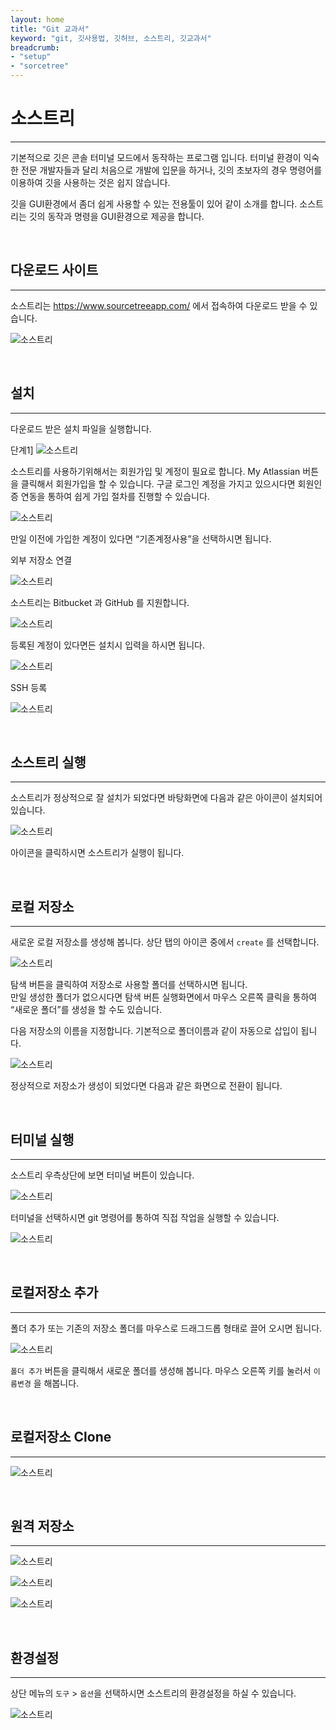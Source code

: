 ```yaml
---
layout: home
title: "Git 교과서"
keyword: "git, 깃사용법, 깃허브, 소스트리, 깃교과서"
breadcrumb:
- "setup"
- "sorcetree"
---
```


# 소스트리
---
기본적으로 깃은 콘솔 터미널 모드에서 동작하는 프로그램 입니다. 터미널 환경이 익숙한 전문 개발자들과 달리 처음으로 개발에 입문을 하거나, 깃의 초보자의 경우 명령어를 이용하여 깃을 사용하는 것은 쉽지 않습니다.

깃을 GUI환경에서 좀더 쉽게 사용할 수 있는 전용툴이 있어 같이 소개를 합니다.
소스트리는 깃의 동작과 명령을 GUI환경으로 제공을 합니다.  

<br>

## 다운로드 사이트
---
소스트리는 https://www.sourcetreeapp.com/ 에서 접속하여 다운로드 받을 수 있습니다.
 
![소스트리](./img/tree_01.png)

<br>

## 설치
---
다운로드 받은 설치 파일을 실행합니다.

단계1]
![소스트리](./img/tree_02.png)

소스트리를 사용하기위해서는 회원가입 및 계정이 필요로 합니다. My Atlassian 버튼을 클릭해서 회원가입을 할 수 있습니다. 구글 로그인 계정을 가지고 있으시다면 회원인증 연동을 통하여 쉽게 가입 절차를 진행할 수 있습니다.

![소스트리](./img/tree_03.png)

만일 이전에 가입한 계정이 있다면 “기존계정사용”을 선택하시면 됩니다.

외부 저장소 연결

![소스트리](./img/tree_04.png)

소스트리는 Bitbucket 과 GitHub 를 지원합니다. 

![소스트리](./img/tree_05.png)

등록된 계정이 있다면든 설치시 입력을 하시면 됩니다.

![소스트리](./img/tree_06.png)

SSH 등록

![소스트리](./img/tree_07.png)

<br>

## 소스트리 실행
---
소스트리가 정상적으로 잘 설치가 되었다면 바탕화면에 다음과 같은 아이콘이 설치되어 있습니다.

![소스트리](./img/tree_08.png)

아이콘을 클릭하시면 소스트리가 실행이 됩니다.  

<br>

## 로컬 저장소
---
새로운 로컬 저장소를 생성해 봅니다. 상단 탭의 아이콘 중에서 `create` 를 선택합니다. 

![소스트리](./img/tree_09.png)

탐색 버튼을 클릭하여 저장소로 사용할 폴더를 선택하시면 됩니다.  
만일 생성한 폴더가 없으시다면 탐색 버튼 실행화면에서 마우스 오른쪽 클릭을 통하여 “새로운 폴더”를 생성을 할 수도 있습니다.  

다음 저장소의 이름을 지정합니다. 기본적으로 폴더이름과 같이 자동으로 삽입이 됩니다.

![소스트리](./img/tree_10.png)

정상적으로 저장소가 생성이 되었다면 다음과 같은 화면으로 전환이 됩니다.  

<br>

## 터미널 실행
---
소스트리 우측상단에 보면 터미널 버튼이 있습니다. 

![소스트리](./img/tree_11.png)

터미널을 선택하시면 git 명령어를 통하여 직접 작업을 실행할 수 있습니다.

![소스트리](./img/tree_12.png)

<br>

## 로컬저장소 추가
---
폴더 추가 또는 기존의 저장소 폴더를 마우스로 드래그드롭 형태로 끌어 오시면 됩니다.

![소스트리](./img/tree_13.png)
 
`폴더 추가` 버튼을 클릭해서 새로운 폴더를 생성해 봅니다. 마우스 오른쪽 키를 눌러서 `이름변경` 을 해봅니다.

<br>

## 로컬저장소 Clone
---
![소스트리](./img/tree_14.png)

<br>

## 원격 저장소
---

![소스트리](./img/tree_15.png)

![소스트리](./img/tree_16.png)

![소스트리](./img/tree_17.png)

<br>

## 환경설정
---
상단 메뉴의 `도구` > `옵션`을 선택하시면 소스트리의 환경설정을 하실 수 있습니다.

![소스트리](./img/tree_18.png)

<br>